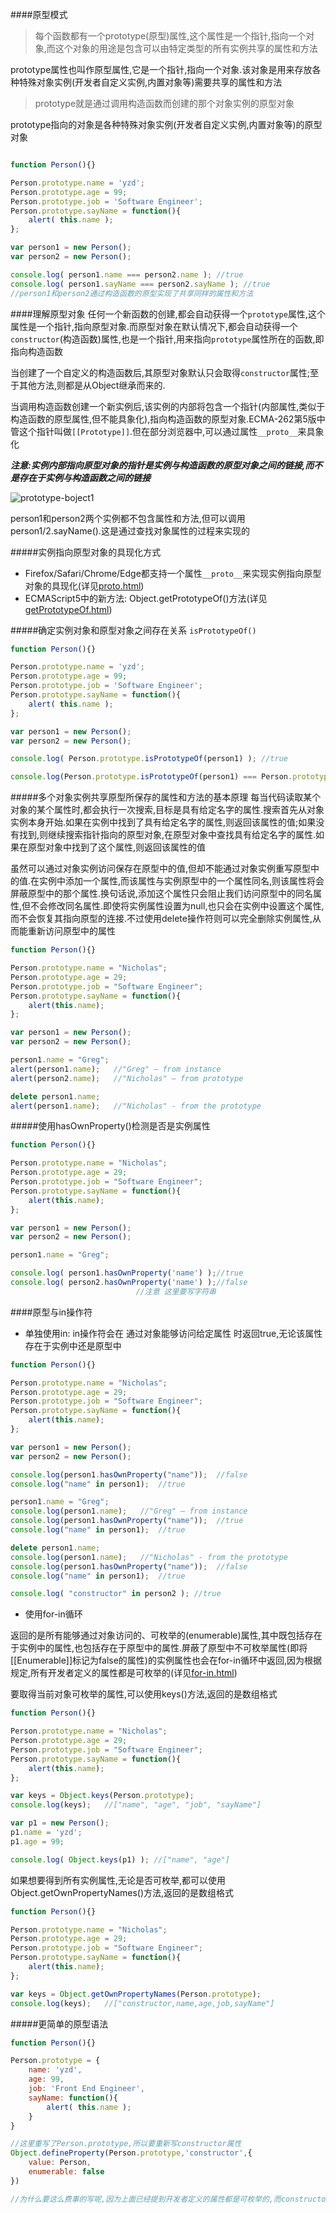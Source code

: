 ####原型模式
>每个函数都有一个prototype(原型)属性,这个属性是一个指针,指向一个对象,而这个对象的用途是包含可以由特定类型的所有实例共享的属性和方法

prototype属性也叫作原型属性,它是一个指针,指向一个对象.该对象是用来存放各种特殊对象实例(开发者自定义实例,内置对象等)需要共享的属性和方法

>prototype就是通过调用构造函数而创建的那个对象实例的原型对象

prototype指向的对象是各种特殊对象实例(开发者自定义实例,内置对象等)的原型对象

```javascript

function Person(){}

Person.prototype.name = 'yzd';
Person.prototype.age = 99;
Person.prototype.job = 'Software Engineer';
Person.prototype.sayName = function(){
    alert( this.name );
};

var person1 = new Person();
var person2 = new Person();

console.log( person1.name === person2.name ); //true
console.log( person1.sayName === person2.sayName ); //true
//person1和person2通过构造函数的原型实现了共享同样的属性和方法

```

####理解原型对象
任何一个新函数的创建,都会自动获得一个`prototype`属性,这个属性是一个指针,指向原型对象.而原型对象在默认情况下,都会自动获得一个`constructor`(构造函数)属性,也是一个指针,用来指向`prototype`属性所在的函数,即指向构造函数

当创建了一个自定义的构造函数后,其原型对象默认只会取得`constructor`属性;至于其他方法,则都是从Object继承而来的.

当调用构造函数创建一个新实例后,该实例的内部将包含一个指针(内部属性,类似于构造函数的原型属性,但不能具象化),指向构造函数的原型对象.ECMA-262第5版中管这个指针叫做`[[Prototype]]`.但在部分浏览器中,可以通过属性`__proto__`来具象化

**_注意:实例内部指向原型对象的指针是实例与构造函数的原型对象之间的链接,而不是存在于实例与构造函数之间的链接_**

![prototype-boject1](prototype-object1.png)

person1和person2两个实例都不包含属性和方法,但可以调用person1/2.sayName().这是通过查找对象属性的过程来实现的

#####实例指向原型对象的具现化方式
- Firefox/Safari/Chrome/Edge都支持一个属性`__proto__`来实现实例指向原型对象的具现化(详见[proto.html](proto.html))
- ECMAScript5中的新方法: Object.getPrototypeOf()方法(详见[getPrototypeOf.html](getPrototypeOf.html))

#####确定实例对象和原型对象之间存在关系
`isPrototypeOf()`

```javascript
function Person(){}

Person.prototype.name = 'yzd';
Person.prototype.age = 99;
Person.prototype.job = 'Software Engineer';
Person.prototype.sayName = function(){
    alert( this.name );
};

var person1 = new Person();
var person2 = new Person();

console.log( Person.prototype.isPrototypeOf(person1) ); //true

console.log(Person.prototype.isPrototypeOf(person1) === Person.prototype.isPrototypeOf(person2)); //true

```

#####多个对象实例共享原型所保存的属性和方法的基本原理
每当代码读取某个对象的某个属性时,都会执行一次搜索,目标是具有给定名字的属性.搜索首先从对象实例本身开始.如果在实例中找到了具有给定名字的属性,则返回该属性的值;如果没有找到,则继续搜索指针指向的原型对象,在原型对象中查找具有给定名字的属性.如果在原型对象中找到了这个属性,则返回该属性的值

虽然可以通过对象实例访问保存在原型中的值,但却不能通过对象实例重写原型中的值.在实例中添加一个属性,而该属性与实例原型中的一个属性同名,则该属性将会屏蔽原型中的那个属性.换句话说,添加这个属性只会阻止我们访问原型中的同名属性,但不会修改同名属性.即使将实例属性设置为null,也只会在实例中设置这个属性,而不会恢复其指向原型的连接.不过使用delete操作符则可以完全删除实例属性,从而能重新访问原型中的属性

```javascript
function Person(){}

Person.prototype.name = "Nicholas";
Person.prototype.age = 29;
Person.prototype.job = "Software Engineer";
Person.prototype.sayName = function(){
    alert(this.name);
};

var person1 = new Person();
var person2 = new Person();

person1.name = "Greg";
alert(person1.name);   //"Greg" – from instance
alert(person2.name);   //"Nicholas" – from prototype

delete person1.name;
alert(person1.name);   //"Nicholas" - from the prototype
```

#####使用hasOwnProperty()检测是否是实例属性
```javascript
function Person(){}

Person.prototype.name = "Nicholas";
Person.prototype.age = 29;
Person.prototype.job = "Software Engineer";
Person.prototype.sayName = function(){
    alert(this.name);
};

var person1 = new Person();
var person2 = new Person();

person1.name = "Greg";

console.log( person1.hasOwnProperty('name') );//true
console.log( person2.hasOwnProperty('name') );//false
                            //注意 这里要写字符串
```

####原型与in操作符
- 单独使用in: in操作符会在 通过对象能够访问给定属性 时返回true,无论该属性存在于实例中还是原型中

```javascript
function Person(){}

Person.prototype.name = "Nicholas";
Person.prototype.age = 29;
Person.prototype.job = "Software Engineer";
Person.prototype.sayName = function(){
    alert(this.name);
};

var person1 = new Person();
var person2 = new Person();

console.log(person1.hasOwnProperty("name"));  //false
console.log("name" in person1);  //true

person1.name = "Greg";
console.log(person1.name);   //"Greg" – from instance
console.log(person1.hasOwnProperty("name"));  //true
console.log("name" in person1);  //true

delete person1.name;
console.log(person1.name);   //"Nicholas" - from the prototype
console.log(person1.hasOwnProperty("name"));  //false
console.log("name" in person1);  //true

console.log( "constructor" in person2 ); //true
```

- 使用for-in循环

返回的是所有能够通过对象访问的、可枚举的(enumerable)属性,其中既包括存在于实例中的属性,也包括存在于原型中的属性.屏蔽了原型中不可枚举属性(即将[[Enumerable]]标记为false的属性)的实例属性也会在for-in循环中返回,因为根据规定,所有开发者定义的属性都是可枚举的(详见[for-in.html](for-in.html))

要取得当前对象可枚举的属性,可以使用keys()方法,返回的是数组格式

```javascript
function Person(){}

Person.prototype.name = "Nicholas";
Person.prototype.age = 29;
Person.prototype.job = "Software Engineer";
Person.prototype.sayName = function(){
    alert(this.name);
};

var keys = Object.keys(Person.prototype);
console.log(keys);   //["name", "age", "job", "sayName"]

var p1 = new Person();
p1.name = 'yzd';
p1.age = 99;

console.log( Object.keys(p1) ); //["name", "age"]
```

如果想要得到所有实例属性,无论是否可枚举,都可以使用Object.getOwnPropertyNames()方法,返回的是数组格式

```javascript
function Person(){}

Person.prototype.name = "Nicholas";
Person.prototype.age = 29;
Person.prototype.job = "Software Engineer";
Person.prototype.sayName = function(){
    alert(this.name);
};

var keys = Object.getOwnPropertyNames(Person.prototype);
console.log(keys);   //["constructor,name,age,job,sayName"]
```

#####更简单的原型语法
```javascript
function Person(){}

Person.prototype = {
    name: 'yzd',
    age: 99,
    job: 'Front End Engineer',
    sayName: function(){
        alert( this.name );
    }
}

//这里重写了Person.prototype,所以要重新写constructor属性
Object.defineProperty(Person.prototype,'constructor',{
    value: Person,
    enumerable: false
})

//为什么要这么费事的写呢,因为上面已经提到开发者定义的属性都是可枚举的,而constructor本身是不可枚举的
```
